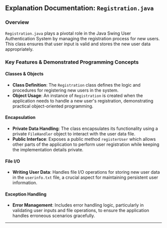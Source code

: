 ## Explanation Documentation: `Registration.java`

### Overview
`Registration.java` plays a pivotal role in the Java Swing User Authentication System by managing the registration process for new users. This class ensures that user input is valid and stores the new user data appropriately.

### Key Features & Demonstrated Programming Concepts

#### Classes & Objects
- **Class Definition**: The `Registration` class defines the logic and procedures for registering new users in the system.
- **Object Usage**: An instance of `Registration` is created when the application needs to handle a new user's registration, demonstrating practical object-oriented programming.

#### Encapsulation
- **Private Data Handling**: The class encapsulates its functionality using a private `FileHandler` object to interact with the user data file.
- **Public Interface**: Exposes a public method `registerUser` which allows other parts of the application to perform user registration while keeping the implementation details private.

#### File I/O
- **Writing User Data**: Handles file I/O operations for storing new user data in the `userinfo.txt` file, a crucial aspect for maintaining persistent user information.

#### Exception Handling
- **Error Management**: Includes error handling logic, particularly in validating user inputs and file operations, to ensure the application handles erroneous scenarios gracefully.

---


